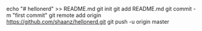 echo "# hellonerd" >> README.md
git init
git add README.md
git commit -m "first commit"
git remote add origin https://github.com/shaanz/hellonerd.git
git push -u origin master

